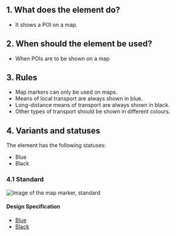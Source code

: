 ## 1. What does the element do?
*   It shows a POI on a map.

## 2. When should the element be used?
*   When POIs are to be shown on a map

## 3. Rules
*   Map markers can only be used on maps.
*   Means of local transport are always shown in blue.
*   Long-distance means of transport are always shown in black.
*   Other types of transport should be shown in different colours.

## 4. Variants and statuses
The element has the following statuses: 
*   Blue 
*   Black

### 4.1 Standard
![Image of the map marker, standard](https://raw.githubusercontent.com/sbb-design-systems/design-system-mobile-documentation/doku-update/documentation/map-marker/images/ME23_Standard.png 'class: image')

#### Design Specification
*   [Blue](https://sbb.invisionapp.com/d/main#/console/14051805/313167035/inspect)
*   [Black](https://sbb.invisionapp.com/d/main#/console/14051805/313167036/inspect)